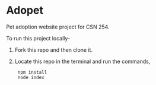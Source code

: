 # Adopet

Pet adoption website project for CSN 254.

To run this project locally-

1. Fork this repo and then clone it.

2. Locate this repo in the terminal and run the commands,

        npm install
        node index
